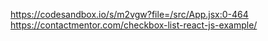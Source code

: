 https://codesandbox.io/s/m2vgw?file=/src/App.jsx:0-464
https://contactmentor.com/checkbox-list-react-js-example/